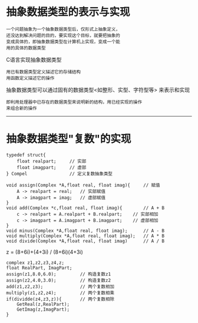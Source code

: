 # 抽象数据类型的表示与实现

    一个问题抽象为一个抽象数据类型后，仅形式上抽象定义，
    还没达到解决问题的目的，要实现这个目标，就要把抽象的
    变成具体的，即抽象数据类型在计算机上实现，变成一个能
    用的具体的数据类型

C语言实现抽象数据类型

    用已有数据类型定义描述它的存储结构
    用函数定义描述它的操作

抽象数据类型可以通过固有的数据类型<如整形、实型、字符型等>
来表示和实现

    即利用处理器中已存在的数据类型来说明新的结构，用已经实现的操作
    来组合新的操作

---
# 抽象数据类型"复数"的实现

```
typedef struct{
    float realpart;     // 实部
    float imagpart;     // 虚部
} Compel                // 定义复数抽象类型

void assign(Complex *A,float real, float imag){     // 赋值
    A -> realpart = real;   // 实部赋值
    A -> imagpart = imag;   // 虚部赋值
}
void add(Complex *c,float real, float imag){        // A + B
    c -> realpart = A.realpart + B.realpart;    // 实部相加
    c -> imagpart = A.imagpart + B.imagpart;    // 虚部相加
}
void minus(Complex *A,float real, float imag);      // A - B
void multiply(Complex *A,float real, float imag);   // A * B
void divide(Complex *A,float real, float imag)      // A / B
```

z = (8+6i)+(4+3i) / (8+6i)(4+3i)

```
complex z1,z2,z3,z4,z;
float RealPart, ImagPart;
assign(z1,8.0,6.0);         // 构造复数z1
assign(z2,4.0,3.0);         // 构造复数z2
add(z1,z2,z3);              // 两个复数相加
multiply(z1,z2,z4);         // 两个复数相乘
if(dividde(z4,z3,z)){       // 两个复数相除 
    GetReal(z,RealPart);
    GetImag(z,ImagPart);
}
```
